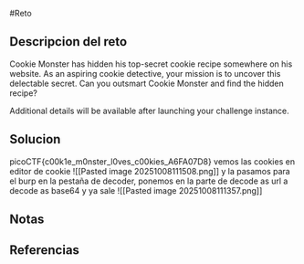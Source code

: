 #Reto 
## Descripcion del reto
Cookie Monster has hidden his top-secret cookie recipe somewhere on his website. As an aspiring cookie detective, your mission is to uncover this delectable secret. Can you outsmart Cookie Monster and find the hidden recipe?

Additional details will be available after launching your challenge instance.
## Solucion
picoCTF{c00k1e_m0nster_l0ves_c00kies_A6FA07D8}
vemos las cookies en editor de cookie
![[Pasted image 20251008111508.png]]
y la pasamos para el burp en la pestaña de decoder, ponemos en la parte de decode as url a decode as base64 y ya sale
![[Pasted image 20251008111357.png]]
## Notas

## Referencias
